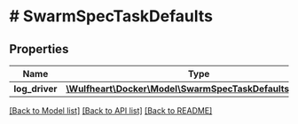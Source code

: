 # # SwarmSpecTaskDefaults

## Properties

Name | Type | Description | Notes
------------ | ------------- | ------------- | -------------
**log_driver** | [**\Wulfheart\Docker\Model\SwarmSpecTaskDefaultsLogDriver**](SwarmSpecTaskDefaultsLogDriver.md) |  | [optional]

[[Back to Model list]](../../README.md#models) [[Back to API list]](../../README.md#endpoints) [[Back to README]](../../README.md)
